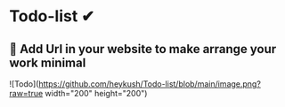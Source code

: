 # Todo-list ✔
## 📌 Add Url in your website to make arrange your work minimal

![Todo](https://github.com/heykush/Todo-list/blob/main/image.png?raw=true width="200" height="200")
